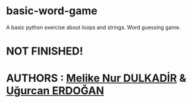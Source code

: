 # basic-word-game
A basic python exercise about loops and strings. Word guessing game.

# NOT FINISHED!

# AUTHORS : [Melike Nur DULKADİR](https://github.com/b21992919) & [Uğurcan ERDOĞAN](https://github.com/ugurcanerdogan)

